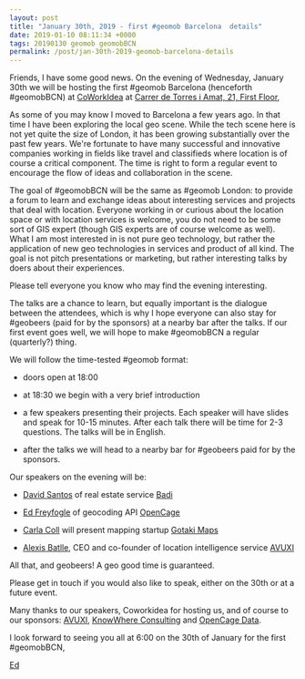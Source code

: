 ```yaml
--- 
layout: post
title: "January 30th, 2019 - first #geomob Barcelona  details"
date: 2019-01-10 08:11:34 +0000
tags: 20190130 geomob geomobBCN
permalink: /post/jan-30th-2019-geomob-barcelona-details
---
```



Friends, I have some good news. On the evening of Wednesday, January 30th we
will be hosting the first #geomob Barcelona (henceforth #geomobBCN)
at [CoWorkIdea](https://coworkidea.com/en/) at [Carrer de Torres i Amat, 21, First Floor](https://goo.gl/maps/wEAX4uRU8EN2),

As some of you may know I moved to Barcelona a few years ago.
In that time I have been exploring the local geo scene. While the tech
scene here is not yet quite the size of London, it has been growing
substantially over the past few years. We're fortunate to have many successful
and innovative companies working in fields like travel and classifieds where
location is of course a critical component. The time is right to form a
regular event to encourage the flow of ideas and collaboration in the scene. 

The goal of #geomobBCN will be the same as #geomob London: to provide
a forum to learn and exchange ideas about interesting services and projects
that deal with location. Everyone working in or curious about the location
space or with location services is welcome, you do not need to be some sort of
GIS expert (though GIS experts are of course welcome as well). What I am most
interested in is not pure geo technology, but rather the application of new
geo technologies in services and product of all kind. The goal is not pitch
presentations or marketing, but rather interesting talks by doers about their
experiences.

Please tell everyone you know who may find the evening interesting.

The talks are a chance to learn, but equally important is the dialogue between
the attendees, which is why I hope everyone can also stay for #geobeers (paid
for by the sponsors) at a nearby bar after the talks. If our first event goes
well, we will hope to make #geomobBCN a regular (quarterly?) thing. 

We will follow the time-tested #geomob format:

* doors open at 18:00

* at 18:30 we begin with a very brief introduction

* a few speakers presenting their projects. Each speaker will have slides and
speak for 10-15 minutes. After each talk there will be time for 2-3 questions.
The talks will be in English.

* after the talks we will head to a nearby bar for #geobeers paid for by the
sponsors. 

Our speakers on the evening will be:

* [David Santos](https://twitter.com/dsantosmerino) of real estate service [Badi](https://badi.com)

* [Ed Freyfogle](https://twitter.com/freyfogle) of geocoding API [OpenCage](https://opencagedata.com/)

* [Carla Coll](https://www.linkedin.com/in/ccollroca/) will present mapping startup [Gotaki Maps](https://twitter.com/Gotakimaps)

* [Alexis Batlle](https://twitter.com/AlexisBatlle), CEO and co-founder of location intelligence service [AVUXI](http://www.avuxi.com/)

All that, and geobeers! A geo good time is guaranteed.

Please get in touch if you would also like to speak, either on the 30th or at
a future event.

Many thanks to our speakers, Coworkidea for hosting us, and of course to our
sponsors:
[AVUXI](https://www.avuxi.com),
[KnowWhere Consulting](https://knowwhereconsulting.co.uk/) and 
[OpenCage Data](https://opencagedata.com/). 

I look forward to seeing you all at 6:00 on the 30th of January for the first #geomobBCN,

[Ed](https://twitter.com/freyfogle)